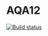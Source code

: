 # AQA12
[![Build status](https://ci.appveyor.com/api/projects/status/nmxy56xox0ipuy7x?svg=true)](https://ci.appveyor.com/project/foxy-run/aqa12)
